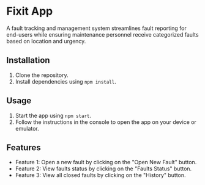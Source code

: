 # Fixit App

A fault tracking and management system streamlines fault reporting for end-users while ensuring maintenance personnel receive categorized faults based on location and urgency.

## Installation

1. Clone the repository.
2. Install dependencies using `npm install`.

## Usage

1. Start the app using `npm start`.
2. Follow the instructions in the console to open the app on your device or emulator.

## Features

- Feature 1: Open a new fault by clicking on the "Open New Fault" button.
- Feature 2: View faults status by clicking on the "Faults Status" button.
- Feature 3: View all closed faults by clicking on the "History" button.

